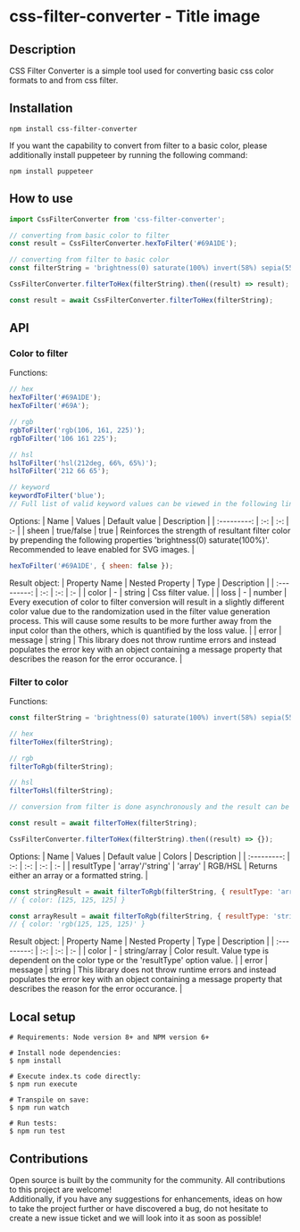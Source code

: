# css-filter-converter - Title image

## Description

CSS Filter Converter is a simple tool used for converting basic css color formats to and from css filter.

## Installation

```
npm install css-filter-converter
```

If you want the capability to convert from filter to a basic color, please additionally install puppeteer by running the following command:

```
npm install puppeteer
```

## How to use

```js
import CssFilterConverter from 'css-filter-converter';

// converting from basic color to filter
const result = CssFilterConverter.hexToFilter('#69A1DE');

// converting from filter to basic color
const filterString = 'brightness(0) saturate(100%) invert(58%) sepia(55%) saturate(365%) hue-rotate(171deg) brightness(93%) contrast(98%)';

CssFilterConverter.filterToHex(filterString).then((result) => result);

const result = await CssFilterConverter.filterToHex(filterString);
```

## API

### Color to filter

Functions:
```js
// hex
hexToFilter('#69A1DE');
hexToFilter('#69A');

// rgb
rgbToFilter('rgb(106, 161, 225)');
rgbToFilter('106 161 225');

// hsl
hslToFilter('hsl(212deg, 66%, 65%)');
hslToFilter('212 66 65');

// keyword
keywordToFilter('blue');
// Full list of valid keyword values can be viewed in the following link: https://github.com/colorjs/color-name/blob/master/index.js 
```

Options:
| Name | Values | Default value | Description |
| :---------: | :-: | :-: | :- |
| sheen  |  true/false | true  | Reinforces the strength of resultant filter color by prepending the following properties 'brightness(0) saturate(100%)'. Recommended to leave enabled for SVG images. |

```js
hexToFilter('#69A1DE', { sheen: false });
```

Result object:
| Property Name | Nested Property | Type | Description |
| :---------: | :-:  | :-:  | :- |
| color | - |  string  | Css filter value.  |
| loss | - | number  | Every execution of color to filter conversion will result in a slightly different color value due to the randomization used in the filter value generation process. This will cause some results to be more further away from the input color than the others, which is quantified by the loss value.    |
| error | message | string  | This library does not throw runtime errors and instead populates the error key with an object containing a message property that describes the reason for the error occurance.   |

### Filter to color

Functions:
```js
const filterString = 'brightness(0) saturate(100%) invert(58%) sepia(55%) saturate(365%) hue-rotate(171deg) brightness(93%) contrast(98%)';

// hex
filterToHex(filterString);

// rgb
filterToRgb(filterString);

// hsl
filterToHsl(filterString);

// conversion from filter is done asynchronously and the result can be accessed in one of the following ways:

const result = await filterToHex(filterString);

CssFilterConverter.filterToHex(filterString).then((result) => {});
```

Options:
| Name | Values | Default value | Colors | Description |
| :---------: | :-: | :-: | :-: | :- |
| resultType  |  'array'/'string' | 'array'  | RGB/HSL | Returns either an array or a formatted string. |

```js
const stringResult = await filterToRgb(filterString, { resultType: 'array' });
// { color: [125, 125, 125] }

const arrayResult = await filterToRgb(filterString, { resultType: 'string' });
// { color: 'rgb(125, 125, 125)' }
```

Result object:
| Property Name | Nested Property | Type | Description |
| :---------: | :-:  | :-:  | :- |
| color | - |  string/array  | Color result. Value type is dependent on the color type or the 'resultType' option value. |
| error | message | string  | This library does not throw runtime errors and instead populates the error key with an object containing a message property that describes the reason for the error occurance.   |

## Local setup

```
# Requirements: Node version 8+ and NPM version 6+

# Install node dependencies:
$ npm install

# Execute index.ts code directly:
$ npm run execute

# Transpile on save:
$ npm run watch

# Run tests:
$ npm run test
```

## Contributions

Open source is built by the community for the community. All contributions to this project are welcome!
<br> Additionally, if you have any suggestions for enhancements, ideas on how to take the project further or have discovered a bug, do not hesitate to create a new issue ticket and we will look into it as soon as possible!
